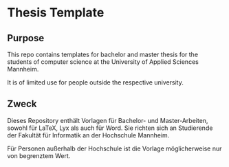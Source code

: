 # Thesis Template

## Purpose

This repo contains templates for bachelor and master thesis for the students of computer science at the University of Applied Sciences Mannheim.

It is of limited use for people outside the respective university.


## Zweck

Dieses Repository enthält Vorlagen für Bachelor- und Master-Arbeiten, sowohl für LaTeX, Lyx als auch für Word. Sie richten sich an Studierende der Fakultät für Informatik an der Hochschule Mannheim.

Für Personen außerhalb der Hochschule ist die Vorlage möglicherweise nur von begrenztem Wert.
